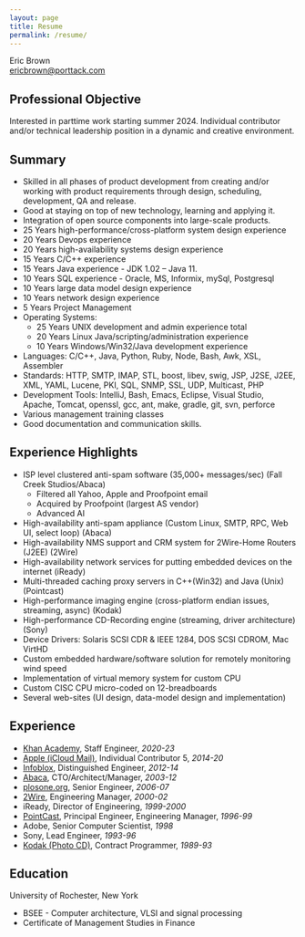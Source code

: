 ```yaml
---
layout: page
title: Resume
permalink: /resume/
---
```


Eric Brown <br> [ericbrown@porttack.com](mailto:ericbrown@porttack.com)

## Professional Objective

Interested in parttime work starting summer 2024. Individual contributor and/or technical leadership position in a dynamic and creative environment.

## Summary

* Skilled in all phases of product development from creating and/or working with product requirements through design, scheduling, development, QA and release.
* Good at staying on top of new technology, learning and applying it.
* Integration of open source components into large-scale products.
* 25 Years high-performance/cross-platform system design experience
* 20 Years Devops experience
* 20 Years high-availability systems design experience
* 15 Years C/C++ experience
* 15 Years Java experience - JDK 1.02 – Java 11.
* 10 Years SQL experience - Oracle, MS, Informix, mySql, Postgresql
* 10 Years large data model design experience
* 10 Years network design experience
* 5 Years Project Management
* Operating Systems:
  * 25 Years UNIX development and admin experience total
  * 20 Years Linux Java/scripting/administration experience
  * 10 Years Windows/Win32/Java development experience
* Languages: C/C++, Java, Python, Ruby, Node, Bash, Awk, XSL, Assembler
* Standards: HTTP, SMTP, IMAP, STL, boost, libev, swig, JSP, J2SE, J2EE, XML, YAML, Lucene, PKI, SQL, SNMP, SSL, UDP, Multicast, PHP
* Development Tools: IntelliJ, Bash, Emacs, Eclipse, Visual Studio, Apache, Tomcat, openssl, gcc, ant, make, gradle, git, svn, perforce
* Various management training classes
* Good documentation and communication skills.

## Experience Highlights

* ISP level clustered anti-spam software (35,000+ messages/sec) (Fall Creek Studios/Abaca)
  * Filtered all Yahoo, Apple and Proofpoint email
  * Acquired by Proofpoint (largest AS vendor)
  * Advanced AI
* High-availability anti-spam appliance (Custom Linux, SMTP, RPC, Web UI, select loop) (Abaca)
* High-availability NMS support and CRM system for 2Wire-Home Routers (J2EE) (2Wire)
* High-availability network services for putting embedded devices on the internet (iReady)
* Multi-threaded caching proxy servers in C++(Win32) and Java (Unix) (Pointcast)
* High-performance imaging engine (cross-platform endian issues, streaming, async) (Kodak)
* High-performance CD-Recording engine (streaming, driver architecture) (Sony)
* Device Drivers: Solaris SCSI CDR & IEEE 1284, DOS SCSI CDROM, Mac VirtHD
* Custom embedded hardware/software solution for remotely monitoring wind speed
* Implementation of virtual memory system for custom CPU
* Custom CISC CPU micro-coded on 12-breadboards
* Several web-sites (UI design, data-model design and implementation)

## Experience

* [Khan Academy](https://www.khanacademy.org/), Staff Engineer, *2020-23*
* [Apple (iCloud Mail)](https://www.icloud.com/mail), Individual Contributor 5, *2014-20*
* [Infoblox](https://www.infoblox.com/products/bloxone-ddi/), Distinguished Engineer, *2012-14*
* [Abaca](https://www.proofpoint.com/us/proofpoint-inc-acquires-abaca-technology-corporation), CTO/Architect/Manager, *2003-12*
* [plosone.org](https://plos.org/), Senior Engineer, *2006-07*
* [2Wire](https://en.wikipedia.org/wiki/2Wire), Engineering Manager, *2000-02*
* iReady, Director of Engineering, *1999-2000*
* [PointCast](https://en.wikipedia.org/wiki/PointCast), Principal Engineer, Engineering Manager, *1996-99*
* Adobe, Senior Computer Scientist, *1998*
* Sony, Lead Engineer, *1993-96*
* [Kodak (Photo CD)](https://en.wikipedia.org/wiki/Photo_CD), Contract Programmer, *1989-93*


## Education

University of Rochester, New York
* BSEE - Computer architecture, VLSI and signal processing
* Certificate of Management Studies in Finance

